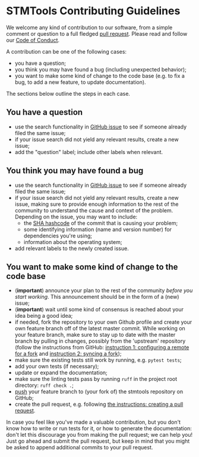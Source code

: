 
# STMTools Contributing Guidelines


We welcome any kind of contribution to our software, from a simple comment 
or question to a full fledged [pull request](https://help.github.com/articles/about-pull-requests/). 
Please read and follow our [Code of Conduct](./CODE_OF_CONDUCT.md).

A contribution can be one of the following cases:

- you have a question;
- you think you may have found a bug (including unexpected behavior);
- you want to make some kind of change to the code base (e.g. to fix a bug, to add a new feature, to update documentation).

The sections below outline the steps in each case.

## You have a question

-  use the search functionality in [GitHub issue](https://github.com/TUDelftGeodesy/stmtools/issues)
to see if someone already filed the same issue;
-  if your issue search did not yield any relevant results, create a new issue;
-  add the "question" label; include other labels when relevant.

## You think you may have found a bug

- use the search functionality in [GitHub issue](https://github.com/TUDelftGeodesy/stmtools/issues) to see if someone already filed the same issue;
- if your issue search did not yield any relevant results, create a new issue, making sure to provide enough information to the rest of the community to understand the cause and context of the problem. Depending on the issue, you may want to include:
    - the [SHA hashcode](https://help.github.com/articles/autolinked-references-and-urls/#commit-shas>) of the commit that is causing your problem;
    - some identifying information (name and version number) for dependencies you're using;
    - information about the operating system;
- add relevant labels to the newly created issue.

## You want to make some kind of change to the code base

- (**important**) announce your plan to the rest of the community *before you start working*. This announcement should be in the form of a (new) issue;
- (**important**) wait until some kind of consensus is reached about your idea being a good idea;
- if needed, fork the repository to your own Github profile and create your own feature branch off of the latest master commit. While working on your feature branch, make sure to stay up to date with the master branch by pulling in changes, possibly from the 'upstream' repository (follow the instructions from GitHub: [instruction 1: configuring a remote for a fork](https://help.github.com/articles/configuring-a-remote-for-a-fork/) and [instruction 2: syncing a fork](https://help.github.com/articles/syncing-a-fork/));
- make sure the existing tests still work by running, e.g. `pytest tests`;
- add your own tests (if necessary);
- update or expand the documentation;
- make sure the linting tests pass by running `ruff` in the project root directory: `ruff check .`;
- [push](http://rogerdudler.github.io/git-guide/) your feature branch to (your fork of) the stmtools repository on GitHub;
- create the pull request, e.g. following [the instructions: creating a pull request](https://help.github.com/articles/creating-a-pull-request/).

In case you feel like you've made a valuable contribution, but you don't know how to write or run tests for it, or how to generate the documentation: don't let this discourage you from making the pull request; we can help you! Just go ahead and submit the pull request, but keep in mind that you might be asked to append additional commits to your pull request.